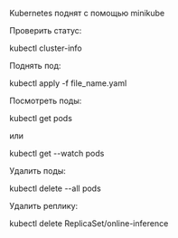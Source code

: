 
Kubernetes поднят с помощью minikube


Проверить статус:

kubectl cluster-info


Поднять под:

kubectl apply -f file_name.yaml


Посмотреть поды:

kubectl get pods

или 

kubectl get --watch pods


Удалить поды: 

kubectl delete --all pods 


Удалить реплику: 

kubectl delete ReplicaSet/online-inference